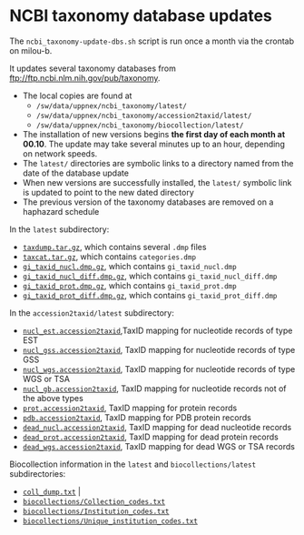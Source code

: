 NCBI taxonomy database updates
=======================

The `ncbi_taxonomy-update-dbs.sh` script is run once a month via the crontab on milou-b.

It updates several taxonomy databases from <ftp://ftp.ncbi.nlm.nih.gov/pub/taxonomy>.

* The local copies are found at
    * `/sw/data/uppnex/ncbi_taxonomy/latest/`
    * `/sw/data/uppnex/ncbi_taxonomy/accession2taxid/latest/`
    * `/sw/data/uppnex/ncbi_taxonomy/biocollection/latest/`
* The installation of new versions begins **the first day of each month at 00.10**.  The update may take several minutes up to an hour, depending on network speeds.
* The `latest/` directories are symbolic links to a directory named from the date of the database update
* When new versions are successfully installed, the `latest/` symbolic link is updated to point to the new dated directory
* The previous version of the taxonomy databases are removed on a haphazard schedule

In the `latest` subdirectory:

* [`taxdump.tar.gz`][taxdump], which contains several `.dmp` files
* [`taxcat.tar.gz`][taxcat], which contains `categories.dmp`
* [`gi_taxid_nucl.dmp.gz`][gi_taxid], which contains `gi_taxid_nucl.dmp`
* [`gi_taxid_nucl_diff.dmp.gz`][gi_taxid], which contains `gi_taxid_nucl_diff.dmp`
* [`gi_taxid_prot.dmp.gz`][gi_taxid], which contains `gi_taxid_prot.dmp`
* [`gi_taxid_prot_diff.dmp.gz`][gi_taxid], which contains `gi_taxid_prot_diff.dmp`

In the `accession2taxid/latest` subdirectory:

* [`nucl_est.accession2taxid`][acc2tax],TaxID mapping for nucleotide records of type EST
* [`nucl_gss.accession2taxid`][acc2tax], TaxID mapping for nucleotide records of type GSS
* [`nucl_wgs.accession2taxid`][acc2tax], TaxID mapping for nucleotide records of type WGS or TSA
* [`nucl_gb.accession2taxid`][acc2tax], TaxID mapping for nucleotide records not of the above types
* [`prot.accession2taxid`][acc2tax], TaxID mapping for protein records
* [`pdb.accession2taxid`][acc2tax], TaxID mapping for PDB protein records
* [`dead_nucl.accession2taxid`][acc2tax], TaxID mapping for dead nucleotide records
* [`dead_prot.accession2taxid`][acc2tax], TaxID mapping for dead protein records
* [`dead_wgs.accession2taxid`][acc2tax], TaxID mapping for dead WGS or TSA records

Biocollection information in the `latest` and `biocollections/latest` subdirectories:

* [`coll_dump.txt`][taxonomy] | 
* [`biocollections/Collection_codes.txt`][biocoll]
* [`biocollections/Institution_codes.txt`][biocoll]
* [`biocollections/Unique_institution_codes.txt`][biocoll]

[taxdump]:  ftp://ftp.ncbi.nlm.nih.gov/pub/taxonomy/taxdump_readme.txt
[taxcat]:   ftp://ftp.ncbi.nlm.nih.gov/pub/taxonomy/taxcat_readme.txt
[gi_taxid]: ftp://ftp.ncbi.nlm.nih.gov/pub/taxonomy/gi_taxid.readme
[acc2tax]:  ftp://ftp.ncbi.nlm.nih.gov/pub/taxonomy/accession2taxid/README
[taxonomy]: ftp://ftp.ncbi.nlm.nih.gov/pub/taxonomy
[biocoll]:  ftp://ftp.ncbi.nlm.nih.gov/pub/taxonomy/biocollections

